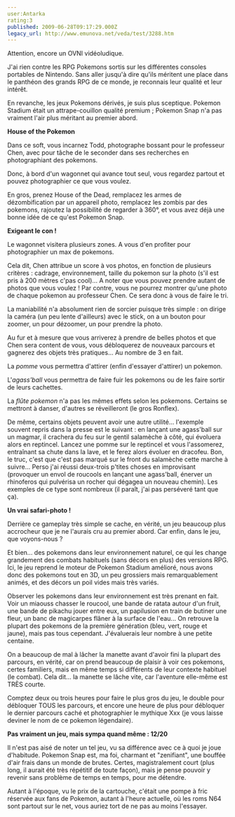 ```yaml
---
user:Antarka
rating:3
published: 2009-06-28T09:17:29.000Z
legacy_url: http://www.emunova.net/veda/test/3288.htm
---
```

Attention, encore un OVNI vidéoludique.  

  

J'ai rien contre les RPG Pokemons sortis sur les différentes consoles portables de Nintendo. Sans aller jusqu'à dire qu'ils méritent une place dans le panthéon des grands RPG de ce monde, je reconnais leur qualité et leur intérêt.  

  

En revanche, les jeux Pokemons dérivés, je suis plus sceptique. Pokemon Stadium était un attrape-couillon qualité premium ; Pokemon Snap n'a pas vraiment l'air plus méritant au premier abord.  

  

**House of the Pokemon**  

  

Dans ce soft, vous incarnez Todd, photographe bossant pour le professeur Chen, avec pour tâche de le seconder dans ses recherches en photographiant des pokemons.  

  

Donc, à bord d'un wagonnet qui avance tout seul, vous regardez partout et pouvez photographier ce que vous voulez.  

  

En gros, prenez House of the Dead, remplacez les armes de dézombification par un appareil photo, remplacez les zombis par des pokemons, rajoutez la possibilité de regarder à 360°, et vous avez déjà une bonne idée de ce qu'est Pokemon Snap.  

  

**Exigeant le con !**  

  

Le wagonnet visitera plusieurs zones. A vous d'en profiter pour photographier un max de pokemons.  

  

Cela dit, Chen attribue un score à vos photos, en fonction de plusieurs critères : cadrage, environnement, taille du pokemon sur la photo (s'il est pris à 200 mètres c'pas cool)... A noter que vous pouvez prendre autant de photos que vous voulez ! Par contre, vous ne pourrez montrer qu'une photo de chaque pokemon au professeur Chen. Ce sera donc à vous de faire le tri.  

  

La maniabilité n'a absolument rien de sorcier puisque très simple : on dirige la caméra (un peu lente d'ailleurs) avec le stick, on a un bouton pour zoomer, un pour dézoomer, un pour prendre la photo.  

  

Au fur et à mesure que vous arriverez à prendre de belles photos et que Chen sera content de vous, vous débloquerez de nouveaux parcours et gagnerez des objets très pratiques... Au nombre de 3 en fait.  

  

La _pomme_ vous permettra d'attirer (enfin d'essayer d'attirer) un pokemon.  

  

L'_agass'ball_ vous permettra de faire fuir les pokemons ou de les faire sortir de leurs cachettes.  

  

La _flûte pokemon_ n'a pas les mêmes effets selon les pokemons. Certains se mettront à danser, d'autres se réveilleront (le gros Ronflex).  

  

De même, certains objets peuvent avoir une autre utilité... l'exemple souvent repris dans la presse est le suivant : en lançant une agass'ball sur un magmar, il crachera du feu sur le gentil salamèche à côté, qui évoluera alors en reptincel. Lancez une pomme sur le reptincel et vous l'assomerez, entraînant sa chute dans la lave, et le ferez alors évoluer en dracofeu. Bon, le truc, c'est que c'est pas marqué sur le front du salamèche cette marche à suivre... Perso j'ai réussi deux-trois p'tites choses en improvisant (provoquer un envol de roucools en lançant une agass'ball, énerver un rhinoferos qui pulvérisa un rocher qui dégagea un nouveau chemin). Les exemples de ce type sont nombreux (il paraît, j'ai pas perséveré tant que ça).  

  

**Un vrai safari-photo !**  

  

Derrière ce gameplay très simple se cache, en vérité, un jeu beaucoup plus accrocheur que je ne l'aurais cru au premier abord. Car enfin, dans le jeu, que voyons-nous ?  

  

Et bien... des pokemons dans leur environnement naturel, ce qui les change grandement des combats habituels (sans décors en plus) des versions RPG. Ici, le jeu reprend le moteur de Pokemon Stadium amélioré, nous avons donc des pokemons tout en 3D, un peu grossiers mais remarquablement animés, et des décors un poil vides mais très variés.  

  

Observer les pokemons dans leur environnement est très prenant en fait. Voir un miaouss chasser le roucool, une bande de ratata autour d'un fruit, une bande de pikachu jouer entre eux, un papilusion en train de butiner une fleur, un banc de magicarpes flâner à la surface de l'eau... On retrouve la plupart des pokemons de la première génération (bleu, vert, rouge et jaune), mais pas tous cependant. J'évaluerais leur nombre à une petite centaine.  

  

On a beaucoup de mal à lâcher la manette avant d'avoir fini la plupart des parcours, en vérité, car on prend beaucoup de plaisir à voir ces pokemons, certes familiers, mais en même temps si différents de leur contexte habituel (le combat). Cela dit... la manette se lâche vite, car l'aventure elle-même est TRÈS courte.  

  

Comptez deux ou trois heures pour faire le plus gros du jeu, le double pour débloquer TOUS les parcours, et encore une heure de plus pour débloquer le dernier parcours caché et photographier le mythique Xxx (je vous laisse deviner le nom de ce pokemon légendaire).  

  

**Pas vraiment un jeu, mais sympa quand même : 12/20**  

  

Il n'est pas aisé de noter un tel jeu, vu sa différence avec ce à quoi je joue d'habitude. Pokemon Snap est, ma foi, charmant et "zenifiant", une bouffée d'air frais dans un monde de brutes. Certes, magistralement court (plus long, il aurait été très répétitif de toute façon), mais je pense pouvoir y revenir sans problème de temps en temps, pour me détendre.  

  

Autant à l'époque, vu le prix de la cartouche, c'était une pompe à fric réservée aux fans de Pokemon, autant à l'heure actuelle, où les roms N64 sont partout sur le net, vous auriez tort de ne pas au moins l'essayer.